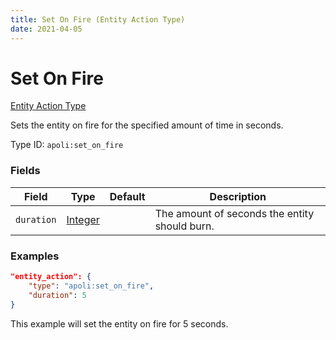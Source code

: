 ```yaml
---
title: Set On Fire (Entity Action Type)
date: 2021-04-05
---
```


# Set On Fire

[Entity Action Type](../entity_action_types.md)

Sets the entity on fire for the specified amount of time in seconds.

Type ID: `apoli:set_on_fire`

### Fields

Field      | Type                                | Default | Description
---------- |-------------------------------------|---------|------------
`duration` | [Integer](../data_types/integer.md) |         | The amount of seconds the entity should burn. |

### Examples

```json
"entity_action": {
    "type": "apoli:set_on_fire",
    "duration": 5
}
```

This example will set the entity on fire for 5 seconds.
